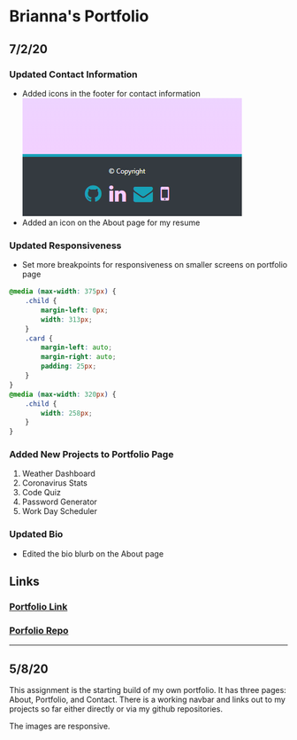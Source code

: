 # Brianna's Portfolio
## 7/2/20

### Updated Contact Information
- Added icons in the footer for contact information
![Footer Icons Screenshot](./photos/footer-icons.PNG)
- Added an icon on the About page for my resume

### Updated Responsiveness
- Set more breakpoints for responsiveness on smaller screens on portfolio page

``` CSS
@media (max-width: 375px) {
    .child {
        margin-left: 0px;
        width: 313px;
    }
    .card {
        margin-left: auto;
        margin-right: auto;
        padding: 25px;
    }
}
@media (max-width: 320px) {
    .child {
        width: 258px;
    }
}
```

### Added New Projects to Portfolio Page
1. Weather Dashboard 
2. Coronavirus Stats
3. Code Quiz
4. Password Generator
5. Work Day Scheduler

### Updated Bio
- Edited the bio blurb on the About page


## Links

### [Portfolio Link](https://kairora.github.io/Bullock-Portfolio/index.html) 

### [Porfolio Repo](https://github.com/kairora/Bullock-Portfolio)
---

## 5/8/20
This assignment is the starting build of my own portfolio. It has three pages: About, Portfolio, and Contact.  There is a working navbar and links out to my projects so far either directly or via my github repositories. 

The images are responsive.






